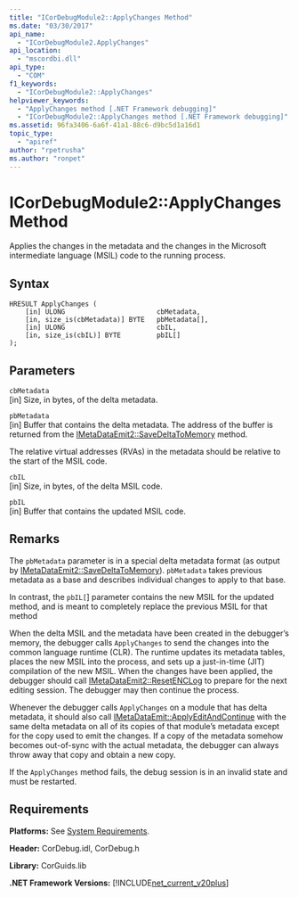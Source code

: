 ```yaml
---
title: "ICorDebugModule2::ApplyChanges Method"
ms.date: "03/30/2017"
api_name: 
  - "ICorDebugModule2.ApplyChanges"
api_location: 
  - "mscordbi.dll"
api_type: 
  - "COM"
f1_keywords: 
  - "ICorDebugModule2::ApplyChanges"
helpviewer_keywords: 
  - "ApplyChanges method [.NET Framework debugging]"
  - "ICorDebugModule2::ApplyChanges method [.NET Framework debugging]"
ms.assetid: 96fa3406-6a6f-41a1-88c6-d9bc5d1a16d1
topic_type: 
  - "apiref"
author: "rpetrusha"
ms.author: "ronpet"
---
```

# ICorDebugModule2::ApplyChanges Method
Applies the changes in the metadata and the changes in the Microsoft intermediate language (MSIL) code to the running process.  
  
## Syntax  
  
```  
HRESULT ApplyChanges (  
    [in] ULONG                       cbMetadata,  
    [in, size_is(cbMetadata)] BYTE   pbMetadata[],  
    [in] ULONG                       cbIL,  
    [in, size_is(cbIL)] BYTE         pbIL[]  
);  
```  
  
## Parameters  
 `cbMetadata`  
 [in] Size, in bytes, of the delta metadata.  
  
 `pbMetadata`  
 [in] Buffer that contains the delta metadata. The address of the buffer is returned from the [IMetaDataEmit2::SaveDeltaToMemory](../../../../docs/framework/unmanaged-api/metadata/imetadataemit2-savedeltatomemory-method.md) method.  
  
 The relative virtual addresses (RVAs) in the metadata should be relative to the start of the MSIL code.  
  
 `cbIL`  
 [in] Size, in bytes, of the delta MSIL code.  
  
 `pbIL`  
 [in] Buffer that contains the updated MSIL code.  
  
## Remarks  
 The `pbMetadata` parameter is in a special delta metadata format (as output by [IMetaDataEmit2::SaveDeltaToMemory](../../../../docs/framework/unmanaged-api/metadata/imetadataemit2-savedeltatomemory-method.md)). `pbMetadata` takes previous metadata as a base and describes individual changes to apply to that base.  
  
 In contrast, the `pbIL[`] parameter contains the new MSIL for the updated method, and is meant to completely replace the previous MSIL for that method  
  
 When the delta MSIL and the metadata have been created in the debugger’s memory, the debugger calls `ApplyChanges` to send the changes into the common language runtime (CLR). The runtime updates its metadata tables, places the new MSIL into the process, and sets up a just-in-time (JIT) compilation of the new MSIL. When the changes have been applied, the debugger should call [IMetaDataEmit2::ResetENCLog](../../../../docs/framework/unmanaged-api/metadata/imetadataemit2-resetenclog-method.md) to prepare for the next editing session. The debugger may then continue the process.  
  
 Whenever the debugger calls `ApplyChanges` on a module that has delta metadata, it should also call [IMetaDataEmit::ApplyEditAndContinue](../../../../docs/framework/unmanaged-api/metadata/imetadataemit-applyeditandcontinue-method.md) with the same delta metadata on all of its copies of that module’s metadata except for the copy used to emit the changes. If a copy of the metadata somehow becomes out-of-sync with the actual metadata, the debugger can always throw away that copy and obtain a new copy.  
  
 If the `ApplyChanges` method fails, the debug session is in an invalid state and must be restarted.  
  
## Requirements  
 **Platforms:** See [System Requirements](../../../../docs/framework/get-started/system-requirements.md).  
  
 **Header:** CorDebug.idl, CorDebug.h  
  
 **Library:** CorGuids.lib  
  
 **.NET Framework Versions:** [!INCLUDE[net_current_v20plus](../../../../includes/net-current-v20plus-md.md)]
